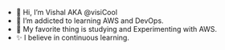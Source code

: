 - 👋 Hi, I’m Vishal AKA @visiCool
- 👀 I’m addicted to learning AWS and DevOps.
- 🌱 My favorite thing is studying and Experimenting with AWS.
- ✨ I believe in continuous learning.

<!---
visit GitHub/visit GitHub is a ✨ special ✨ repository because its `README.md` (this file) appears on your GitHub profile.
You can click the Preview link to take a look at your changes.
--->
